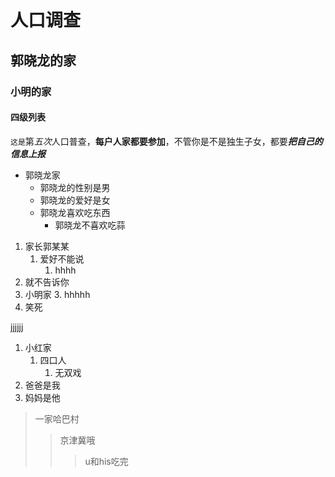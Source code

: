 # 人口调查
## 郭晓龙的家
### 小明的家
#### 四级列表

`这是`第*五次*人口普查，**每户人家都要参加**，不管你是不是独生子女，都要***把自己的信息上报***

* 郭晓龙家
	* 郭晓龙的性别是男
	* 郭晓龙的爱好是女
	* 郭晓龙喜欢吃东西
		* 郭晓龙不喜欢吃蒜


1. 家长郭某某
	1. 爱好不能说
		1. hhhh
2. 就不告诉你
3. 小明家
	3. hhhhh
4. 笑死

jjjjjj

1. 小红家
	1. 四口人
		1. 无双戏
2. 爸爸是我
3. 妈妈是他

> 一家哈巴村
>> 京津冀哦
>>> u和his吃完
